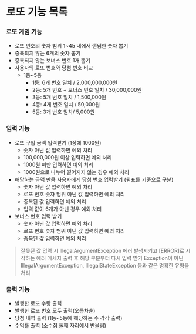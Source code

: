 로또 기능 목록
==============

### 로또 게임 기능
- 로또 번호의 숫자 범위 1~45 내에서 랜덤한 숫자 뽑기
- 중복되지 않는 6개의 숫자 뽑기
- 중복되지 않는 보너스 번호 1개 뽑기
- 사용자의 로또 번호와 당첨 번호 비교    
  - 1등~5등
      - 1등: 6개 번호 일치 / 2,000,000,000원
      - 2등: 5개 번호 + 보너스 번호 일치 / 30,000,000원
      - 3등: 5개 번호 일치 / 1,500,000원
      - 4등: 4개 번호 일치 / 50,000원
      - 5등: 3개 번호 일치/ 5,000원


### 입력 기능
- 로또 구입 금액 입력받기 (1장에 1000원)
    - 숫자 아닌 값 입력하면 예외 처리
    - 100,000,000원 이상 입력하면 예외 처리
    - 1000원 미만 입력하면 예외 처리
    - 1000원으로 나누어 떨어지지 않는 경우 예외 처리
- 해당하는 금액 만큼 사용자에게 당첨 번호 입력받기 (쉼표를 기준으로 구분)
    - 숫자 아닌 값 입력하면 예외 처리
    - 로또 번호 숫자 범위 아닌 값 입력하면 예외 처리
    - 중복된 값 입력하면 예외 처리
    - 입력 값이 6개가 아닌 경우 예외 처리
- 보너스 번호 입력 받기
    - 숫자 아닌 값 입력하면 예외 처리
    - 로또 번호 숫자 범위 아닌 값 입력하면 예외 처리
    - 중복된 값 입력하면 예외 처리
>잘못된 값 입력 시 IllegalArgumentException 에러 발생시키고 [ERROR]로 시작하는 에러 메세지 출력 후 해당 부분부터 다시 입력 받기
> Exception이 아닌 IllegalArgumentException, IllegalStateException 등과 같은 명확한 유형을 처리   


### 출력 기능
- 발행한 로또 수량 출력
- 발행한 로또 번호 모두 출력(오름차순)
- 당첨 내역 출력 (1등~5등에 해당하는 수 각각 출력)
- 수익률 출력 (소수점 둘째 자리에서 반올림)
